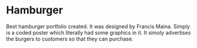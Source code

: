 # Hamburger
Best hamburger portfolio created.
It was designed by Francis Maina.
Simply is a coded poster which literally had some graphics in it.
It simoly advertises the burgers to customers so that they can purchase.

